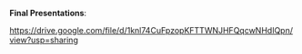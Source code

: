 **Final Presentations**:

https://drive.google.com/file/d/1knl74CuFpzopKFTTWNJHFQqcwNHdIQpn/view?usp=sharing
